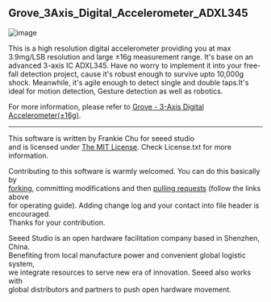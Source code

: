 Grove_3Axis_Digital_Accelerometer_ADXL345
-------------------------------------------------------------
![image](http://www.seeedstudio.com/wiki/images/1/17/3-axis_Accelerometer_ADXL345.jpg)

This is a high resolution digital accelerometer providing you at max 3.9mg/LSB resolution and large ±16g measurement range. It's base on an advanced 3-axis IC ADXL345. Have no worry to implement it into your free-fall detection project, cause it's robust enough to survive upto 10,000g shock. Meanwhile, it's agile enough to detect single and double taps.It's ideal for motion detection, Gesture detection as well as robotics.

For more information, please refer to [Grove - 3-Axis Digital Accelerometer(±16g)](http://www.seeedstudio.com/wiki/Grove_-_3-Axis_Digital_Accelerometer(%C2%B116g)).

----
This software is written by Frankie Chu for seeed studio<br>
and is licensed under [The MIT License](http://opensource.org/licenses/mit-license.php). Check License.txt for more information.<br>

Contributing to this software is warmly welcomed. You can do this basically by<br>
[forking](https://help.github.com/articles/fork-a-repo), committing modifications and then [pulling requests](https://help.github.com/articles/using-pull-requests) (follow the links above<br>
for operating guide). Adding change log and your contact into file header is encouraged.<br>
Thanks for your contribution.

Seeed Studio is an open hardware facilitation company based in Shenzhen, China. <br>
Benefiting from local manufacture power and convenient global logistic system, <br>
we integrate resources to serve new era of innovation. Seeed also works with <br>
global distributors and partners to push open hardware movement.<br>







